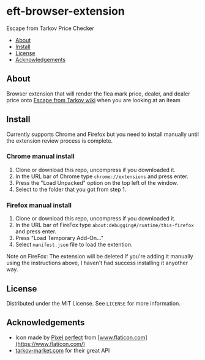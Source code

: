 # eft-browser-extension
Escape from Tarkov Price Checker

* [About](#about)
* [Install](#install)
* [License](#license)
* [Acknowledgements](#acknowledgements)


<!-- ABOUT -->
## About

Browser extension that will render the flea mark price, dealer, and dealer price onto [Escape from Tarkov wiki](https://escapefromtarkov.gamepedia.com/Escape_from_Tarkov_Wiki) when you are looking at an iteam

<!-- INSTALL -->
## Install

Currently supports Chrome and Firefox but you need to install manually until the extension review process is complete.

### Chrome manual install

1. Clone or download this repo, uncompress if you downloaded it.
2. In the URL bar of Chrome type `chrome://extensions` and press enter.
3. Press the "Load Unpacked" option on the top left of the window.
4. Select to the folder that you got from step 1.

### Firefox manual install

1. Clone or download this repo, uncompress if you downloaded it.
2. In the URL bar of FireFox type `about:debugging#/runtime/this-firefox` and press enter.
3. Press "Load Temporary Add-On..."
4. Select `manifest.json` file to load the extention.

Note on FireFox: The extension will be deleted if you're adding it manually using the instructions above, I haven't had success installing it anyother way.


<!-- LICENSE -->
## License
Distributed under the MIT License. See `LICENSE` for more information.

<!-- ACKNOWLEDGEMENTS -->
## Acknowledgements
* Icon made by [Pixel perfect](https://www.flaticon.com/authors/pixel-perfect) from [www.flaticon.com](https://www.flaticon.com/)
* [tarkov-market.com](https://tarkov-market.com) for their great API


